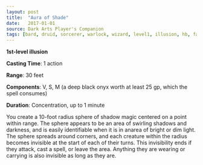 ```yaml
---
layout: post
title:  "Aura of Shade"
date:   2017-01-01
source: Dark Arts Player's Companion
tags: [bard, druid, sorcerer, warlock, wizard, level1, illusion, hb, fan]
---
```


**1st-level illusion**

**Casting Time**: 1 action

**Range**: 30 feet

**Components**: V, S, M (a deep black onyx worth at least 25 gp, which the spell consumes)

**Duration**: Concentration, up to 1 minute

You create a 10-foot radius sphere of shadow magic centered on a point within range. The sphere appears to be an area of swirling shadows and darkness, and is easily identifiable when it is in anarea of bright or dim light. The sphere spreads around corners, and each creature within the radius becomes invisible at the start of each of their turns. This invisibility ends if they attack, cast a spell, or leave the area. Anything they are wearing or carrying is also invisible as long as they are.
